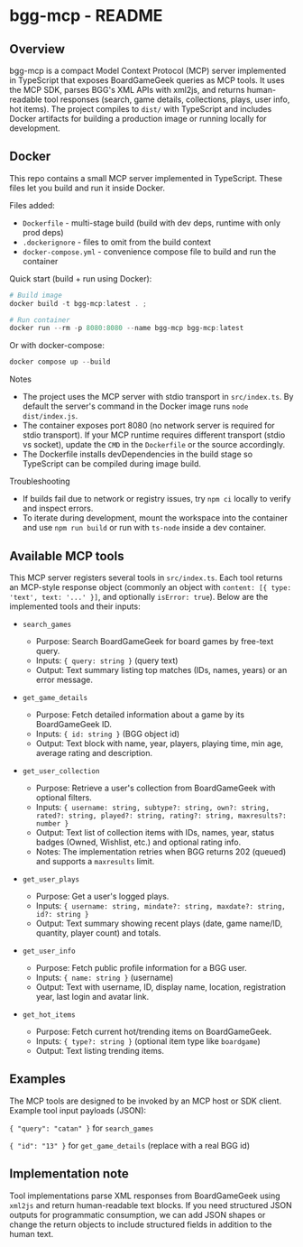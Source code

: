 # bgg-mcp - README

Overview
--------
bgg-mcp is a compact Model Context Protocol (MCP) server implemented in TypeScript that exposes BoardGameGeek queries as MCP tools. It uses the MCP SDK, parses BGG's XML APIs with xml2js, and returns human-readable tool responses (search, game details, collections, plays, user info, hot items). The project compiles to `dist/` with TypeScript and includes Docker artifacts for building a production image or running locally for development.

Docker
--------
This repo contains a small MCP server implemented in TypeScript. These files let you build and run it inside Docker.

Files added:
- `Dockerfile` - multi-stage build (build with dev deps, runtime with only prod deps)
- `.dockerignore` - files to omit from the build context
- `docker-compose.yml` - convenience compose file to build and run the container

Quick start (build + run using Docker):

```powershell
# Build image
docker build -t bgg-mcp:latest . ;

# Run container
docker run --rm -p 8080:8080 --name bgg-mcp bgg-mcp:latest
```

Or with docker-compose:

```powershell
docker compose up --build
```

Notes
- The project uses the MCP server with stdio transport in `src/index.ts`. By default the server's command in the Docker image runs `node dist/index.js`.
- The container exposes port 8080 (no network server is required for stdio transport). If your MCP runtime requires different transport (stdio vs socket), update the `CMD` in the `Dockerfile` or the source accordingly.
- The Dockerfile installs devDependencies in the build stage so TypeScript can be compiled during image build.

Troubleshooting
- If builds fail due to network or registry issues, try `npm ci` locally to verify and inspect errors.
- To iterate during development, mount the workspace into the container and use `npm run build` or run with `ts-node` inside a dev container.

Available MCP tools
-------------------
This MCP server registers several tools in `src/index.ts`. Each tool returns an MCP-style response object (commonly an object with `content: [{ type: 'text', text: '...' }]`, and optionally `isError: true`). Below are the implemented tools and their inputs:

- `search_games`
	- Purpose: Search BoardGameGeek for board games by free-text query.
	- Inputs: `{ query: string }` (query text)
	- Output: Text summary listing top matches (IDs, names, years) or an error message.

- `get_game_details`
	- Purpose: Fetch detailed information about a game by its BoardGameGeek ID.
	- Inputs: `{ id: string }` (BGG object id)
	- Output: Text block with name, year, players, playing time, min age, average rating and description.

- `get_user_collection`
	- Purpose: Retrieve a user's collection from BoardGameGeek with optional filters.
	- Inputs: `{ username: string, subtype?: string, own?: string, rated?: string, played?: string, rating?: string, maxresults?: number }`
	- Output: Text list of collection items with IDs, names, year, status badges (Owned, Wishlist, etc.) and optional rating info.
	- Notes: The implementation retries when BGG returns 202 (queued) and supports a `maxresults` limit.

- `get_user_plays`
	- Purpose: Get a user's logged plays.
	- Inputs: `{ username: string, mindate?: string, maxdate?: string, id?: string }`
	- Output: Text summary showing recent plays (date, game name/ID, quantity, player count) and totals.

- `get_user_info`
	- Purpose: Fetch public profile information for a BGG user.
	- Inputs: `{ name: string }` (username)
	- Output: Text with username, ID, display name, location, registration year, last login and avatar link.

- `get_hot_items`
	- Purpose: Fetch current hot/trending items on BoardGameGeek.
	- Inputs: `{ type?: string }` (optional item type like `boardgame`)
	- Output: Text listing trending items.

Examples
--------
The MCP tools are designed to be invoked by an MCP host or SDK client. Example tool input payloads (JSON):

`{ "query": "catan" }` for `search_games`

`{ "id": "13" }` for `get_game_details` (replace with a real BGG id)

Implementation note
-------------------
Tool implementations parse XML responses from BoardGameGeek using `xml2js` and return human-readable text blocks. If you need structured JSON outputs for programmatic consumption, we can add JSON shapes or change the return objects to include structured fields in addition to the human text.
